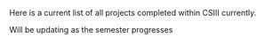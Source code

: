 Here is a current list of all projects completed within CSIII currently.

Will be updating as the semester progresses
